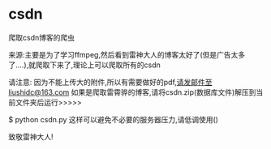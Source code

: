 # csdn
爬取csdn博客的爬虫


来源:主要是为了学习ffmpeg,然后看到雷神大人的博客太好了(但是广告太多了....),就爬取下来了,理论上可以爬取所有的csdn

请注意:
因为不能上传大的附件,所以有需要做好的pdf,请发邮件至liushidc@163.com
如果是爬取雷霄骅的博客,请将csdn.zip(数据库文件)解压到当前文件夹后运行>>>>>

$ python csdn.py
这样可以避免不必要的服务器压力,请低调使用()

致敬雷神大人!
